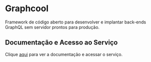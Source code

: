 # Graphcool

Framework de código aberto para desenvolver e implantar back-ends GraphQL sem servidor prontos para produção.

## Documentação e Acesso ao Serviço

Clique [aqui](https://www.graph.cool) para ver a documentação e acessar o serviço.